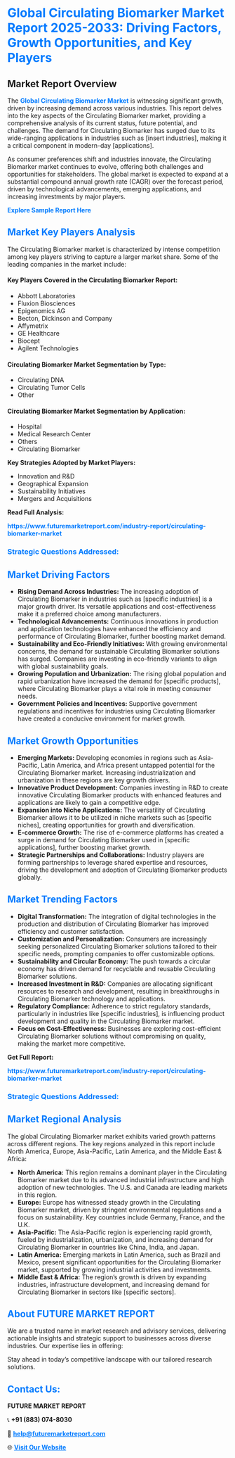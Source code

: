 <h1 style="color: #007BFF;">Global Circulating Biomarker Market Report 2025-2033: Driving Factors, Growth Opportunities, and Key Players</h1>

<section id="overview">
<h2>Market Report Overview</h2>
<p>The <a href="https://www.futuremarketreport.com/industry-report/circulating-biomarker-market" style="color: #007BFF; text-decoration: none;"><strong>Global Circulating Biomarker Market</strong></a> is witnessing significant growth, driven by increasing demand across various industries. This report delves into the key aspects of the Circulating Biomarker market, providing a comprehensive analysis of its current status, future potential, and challenges. The demand for Circulating Biomarker has surged due to its wide-ranging applications in industries such as [insert industries], making it a critical component in modern-day [applications].</p>
<p>As consumer preferences shift and industries innovate, the Circulating Biomarker market continues to evolve, offering both challenges and opportunities for stakeholders. The global market is expected to expand at a substantial compound annual growth rate (CAGR) over the forecast period, driven by technological advancements, emerging applications, and increasing investments by major players.</p>
</section>

<section id="overview">
<p><a href="https://www.futuremarketreport.com/request-sample/reportId=125585" style="color: #007BFF; text-decoration: none;"><strong>Explore Sample Report Here</strong></a></p>
</section>

<section id="key-players">
<h2 style="color: #007BFF;">Market Key Players Analysis</h2>
<p>The Circulating Biomarker market is characterized by intense competition among key players striving to capture a larger market share. Some of the leading companies in the market include:</p>
<h4>Key Players Covered in the Circulating Biomarker Report:</h4>
<ul><li>Abbott Laboratories</li><li>Fluxion Biosciences</li><li>Epigenomics AG</li><li>Becton, Dickinson and Company</li><li>Affymetrix</li><li>GE Healthcare</li><li>Biocept</li><li>Agilent Technologies</li></ul>
<h4>Circulating Biomarker Market Segmentation by Type:</h4>
<ul><li>Circulating DNA</li><li>Circulating Tumor Cells</li><li>Other</li></ul>

<h4>Circulating Biomarker Market Segmentation by Application:</h4>
<ul><li>Hospital</li><li>Medical Research Center</li><li>Others</li><li>Circulating Biomarker</li></ul>
<p><strong>Key Strategies Adopted by Market Players:</strong></p>
<ul>
<li>Innovation and R&D</li>
<li>Geographical Expansion</li>
<li>Sustainability Initiatives</li>
<li>Mergers and Acquisitions</li>
</ul>
</section>

<section>
<p><strong>Read Full Analysis: </strong></p><a href="https://www.futuremarketreport.com/industry-report/circulating-biomarker-market" style="color: #007BFF; text-decoration: none;"><strong>https://www.futuremarketreport.com/industry-report/circulating-biomarker-market</strong></a>
<h3 style="color: #007BFF;">Strategic Questions Addressed:</h3>
</section>

<section id="driving-factors">
<h2 style="color: #007BFF;">Market Driving Factors</h2>
<ul>
<li><strong>Rising Demand Across Industries:</strong> The increasing adoption of Circulating Biomarker in industries such as [specific industries] is a major growth driver. Its versatile applications and cost-effectiveness make it a preferred choice among manufacturers.</li>
<li><strong>Technological Advancements:</strong> Continuous innovations in production and application technologies have enhanced the efficiency and performance of Circulating Biomarker, further boosting market demand.</li>
<li><strong>Sustainability and Eco-Friendly Initiatives:</strong> With growing environmental concerns, the demand for sustainable Circulating Biomarker solutions has surged. Companies are investing in eco-friendly variants to align with global sustainability goals.</li>
<li><strong>Growing Population and Urbanization:</strong> The rising global population and rapid urbanization have increased the demand for [specific products], where Circulating Biomarker plays a vital role in meeting consumer needs.</li>
<li><strong>Government Policies and Incentives:</strong> Supportive government regulations and incentives for industries using Circulating Biomarker have created a conducive environment for market growth.</li>
</ul>
</section>

<section id="growth-opportunities">
<h2 style="color: #007BFF;">Market Growth Opportunities</h2>
<ul>
<li><strong>Emerging Markets:</strong> Developing economies in regions such as Asia-Pacific, Latin America, and Africa present untapped potential for the Circulating Biomarker market. Increasing industrialization and urbanization in these regions are key growth drivers.</li>
<li><strong>Innovative Product Development:</strong> Companies investing in R&D to create innovative Circulating Biomarker products with enhanced features and applications are likely to gain a competitive edge.</li>
<li><strong>Expansion into Niche Applications:</strong> The versatility of Circulating Biomarker allows it to be utilized in niche markets such as [specific niches], creating opportunities for growth and diversification.</li>
<li><strong>E-commerce Growth:</strong> The rise of e-commerce platforms has created a surge in demand for Circulating Biomarker used in [specific applications], further boosting market growth.</li>
<li><strong>Strategic Partnerships and Collaborations:</strong> Industry players are forming partnerships to leverage shared expertise and resources, driving the development and adoption of Circulating Biomarker products globally.</li>
</ul>
</section>

<section id="trending-factors">
<h2 style="color: #007BFF;">Market Trending Factors</h2>
<ul>
<li><strong>Digital Transformation:</strong> The integration of digital technologies in the production and distribution of Circulating Biomarker has improved efficiency and customer satisfaction.</li>
<li><strong>Customization and Personalization:</strong> Consumers are increasingly seeking personalized Circulating Biomarker solutions tailored to their specific needs, prompting companies to offer customizable options.</li>
<li><strong>Sustainability and Circular Economy:</strong> The push towards a circular economy has driven demand for recyclable and reusable Circulating Biomarker solutions.</li>
<li><strong>Increased Investment in R&D:</strong> Companies are allocating significant resources to research and development, resulting in breakthroughs in Circulating Biomarker technology and applications.</li>
<li><strong>Regulatory Compliance:</strong> Adherence to strict regulatory standards, particularly in industries like [specific industries], is influencing product development and quality in the Circulating Biomarker market.</li>
<li><strong>Focus on Cost-Effectiveness:</strong> Businesses are exploring cost-efficient Circulating Biomarker solutions without compromising on quality, making the market more competitive.</li>
</ul>
</section>

<section>
<p><strong>Get Full Report: </strong></p><a href="https://www.futuremarketreport.com/industry-report/circulating-biomarker-market" style="color: #007BFF; text-decoration: none;"><strong>https://www.futuremarketreport.com/industry-report/circulating-biomarker-market</strong></a>
<h3 style="color: #007BFF;">Strategic Questions Addressed:</h3>
</section>


<section id="regional-analysis">
<h2 style="color: #007BFF;">Market Regional Analysis</h2>
<p>The global Circulating Biomarker market exhibits varied growth patterns across different regions. The key regions analyzed in this report include North America, Europe, Asia-Pacific, Latin America, and the Middle East & Africa:</p>
<ul>
<li><strong>North America:</strong> This region remains a dominant player in the Circulating Biomarker market due to its advanced industrial infrastructure and high adoption of new technologies. The U.S. and Canada are leading markets in this region.</li>
<li><strong>Europe:</strong> Europe has witnessed steady growth in the Circulating Biomarker market, driven by stringent environmental regulations and a focus on sustainability. Key countries include Germany, France, and the U.K.</li>
<li><strong>Asia-Pacific:</strong> The Asia-Pacific region is experiencing rapid growth, fueled by industrialization, urbanization, and increasing demand for Circulating Biomarker in countries like China, India, and Japan.</li>
<li><strong>Latin America:</strong> Emerging markets in Latin America, such as Brazil and Mexico, present significant opportunities for the Circulating Biomarker market, supported by growing industrial activities and investments.</li>
<li><strong>Middle East & Africa:</strong> The region’s growth is driven by expanding industries, infrastructure development, and increasing demand for Circulating Biomarker in sectors like [specific sectors].</li>
</ul>
</section>

<footer>
<h2 style="color: #007BFF;">About FUTURE MARKET REPORT</h2>
<p>We are a trusted name in market research and advisory services, delivering actionable insights and strategic support to businesses across diverse industries. Our expertise lies in offering:</p>

<p>Stay ahead in today’s competitive landscape with our tailored research solutions.</p>

<h2 style="color: #007BFF;">Contact Us:</h2>
<p><strong>FUTURE MARKET REPORT</strong></p>
<p>📞 <strong>+91 (883) 074-8030</strong></p>
<p>📧 <strong><a href="mailto:help@futuremarketreport.com" style="color: #007BFF;">help@futuremarketreport.com</a></strong></p>
<p>🌐 <strong><a href="https://www.futuremarketreport.com/" style="color: #007BFF;">Visit Our Website</a></strong></p>
</footer>